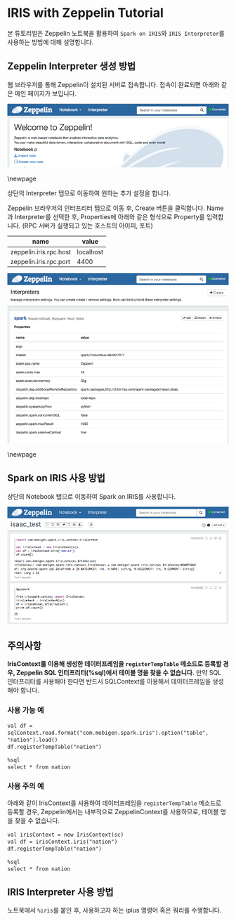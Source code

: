 # IRIS with Zeppelin Tutorial

본 튜토리얼은 Zeppelin 노트북을 활용하여 `Spark on IRIS`와 `IRIS Interpreter`를 사용하는 방법에 대해 설명합니다.

## Zeppelin Interpreter 생성 방법
웹 브라우저를 통해 Zeppelin이 설치된 서버로 접속합니다. 접속이 완료되면 아래와 같은 메인 페이지가 보입니다.

![Zeppelin 메인 페이지](images/001.zeppelin_main.png)

\newpage

상단의 Interpreter 탭으로 이동하여 원하는 추가 설정을 합니다.

Zeppelin 브라우저의 인터프리터 탭으로 이동 후, Create 버튼을 클릭합니다.
Name과 Interpreter를 선택한 후, Properties에 아래와 같은 형식으로 Property를 입력합니다.
(RPC 서버가 실행되고 있는 호스트의 아이피, 포트)

|name|value|
|---|---|
|zeppelin.iris.rpc.host|localhost|
|zeppelin.iris.rpc.port|4400|

![Zeppelin 인터프리터](images/002.zeppelin_interpreter.png)

\newpage

## Spark on IRIS 사용 방법

상단의 Notebook 탭으로 이동하여 Spark on IRIS를 사용합니다.

![Zeppelin 노트북](images/003.zeppelin_notebook.png)

## 주의사항
**IrisContext를 이용해 생성한 데이터프레임을 `registerTempTable` 메소드로 등록할 경우, Zeppelin SQL 인터프리터(%sql)에서 테이블 명을 찾을 수 없습니다.** 만약 SQL 인터프리터를 사용해야 한다면 반드시 SQLContext를 이용해서 데이터프레임을 생성해야 합니다.

### 사용 가능 예
```
val df = sqlContext.read.format("com.mobigen.spark.iris").option("table", "nation").load()
df.registerTempTable("nation")
```
```
%sql
select * from nation
```

### 사용 주의 예
아래와 같이 IrisContext를 사용하여 데이터프레임을 `registerTempTable` 메소드로 등록할 경우, Zeppelin에서는 내부적으로 ZeppelinContext를 사용하므로, 테이블 명을 찾을 수 없습니다.
```
val irisContext = new IrisContext(sc)
val df = irisContext.iris("nation")
df.registerTempTable("nation")
```
```
%sql
select * from nation
```

## IRIS Interpreter 사용 방법
노트북에서 `%iris`를 붙인 후, 사용하고자 하는 iplus 명령어 혹은 쿼리를 수행합니다.